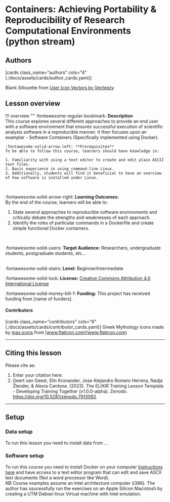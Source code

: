 # Containers: Achieving Portability & Reproducibility of Research Computational Environments (python stream)

## Authors

[cards class_name="authors" cols="4"(./docs/assets/cards/author_cards.yaml)]

Blank Sillouette from <a href="https://www.vecteezy.com/free-vector/user-icon">User Icon Vectors by Vecteezy</a>

## Lesson overview

!!! overview ""
    :fontawesome-regular-bookmark: **Description**  
   This course explores several different approaches to provide an end user with a software environment that ensures successful execution of scientific analysis software in a reproducible manner. It then focuses upon an examplar - Software Containers (Specifically implemented using Docker).

    

    :fontawesome-solid-arrow-left: **Prerequisites**  
    To be able to follow this course, learners should have knowledge in:  

    1. Familiarity with using a text editor to create and edit plain ASCII text files.   
    2. Basic experience in using command-line Linux.   
    3. Additionally, students will find it beneficial to have an overview of how software is installed under Linux.   

</br>

:fontawesome-solid-arrow-right: **Learning Outcomes:**  
By the end of the course, learners will be able to:  

1. State several approaches to reproducible software environments and critically debate the strengths and weaknesses of each approach.    
2. Identify the roles of particular commands in a Dockerfile and create simple functional Docker containers.     

</br>

:fontawesome-solid-users: **Target Audience:** Researchers, undergraduate students, postgraduate students, etc...  
</br>

:fontawesome-solid-stairs: **Level:** Beginner/Intermediate  

:fontawesome-solid-lock: **License:** [Creative Commons Attribution 4.0 International License](https://creativecommons.org/licenses/by/4.0/)  

:fontawesome-solid-money-bill-1: **Funding:** This project has received funding from [name of funders].  

[comment]: # (Property in Bioschema: description)
[comment]: # (Property in Bioschema: coursePrequsites)
[comment]: # (Property in Bioschema: teaches)
[comment]: # (Property in Bioschema: audience)
[comment]: # (Property in Bioschema: educationalLevel)
[comment]: # (Property in Biochema: licence)
[comment]: # (This is an example for CONVERGE)

#### Contributors

[cards class_name="contributors" cols="6"(./docs/assets/cards/contributor_cards.yaml)]
Greek Mythology icons made by [max.icons](https://www.flaticon.com/authors/maxicons) from [www.flaticon.com](www.flaticon.com)

---
## Citing this lesson

Please cite as:

  1. Enter your citation here.
  2. Geert van Geest, Elin Kronander, Jose Alejandro Romero Herrera, Nadja Žlender, & Alexia Cardona. (2023). The ELIXIR Training Lesson Template - Developing Training Together (v1.0.0-alpha). Zenodo. https://doi.org/10.5281/zenodo.7913092. 

---
## Setup

### Data setup
To run this lesson you need to install data from …

### Software setup
To run this course you need to install Docker on your computer [Instructions here](https://docs.docker.com/get-docker/) and have access to a text editor program that can edit and save ASCII text documents (Not a word processor like Word).   
NB Course examples assume an Intel architecture computer (i386). The author has ssucessfully run the exercises on an Apple Silicon Macintosh
 by creating a UTM Debian linux Virtual machine with Intel emulation.   



